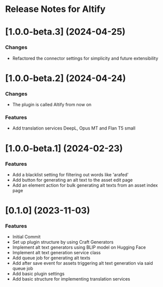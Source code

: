 # Release Notes for Altify

# [1.0.0-beta.3] (2024-04-25)

### Changes

* Refactored the connector settings for simplicity and future extensibility

# [1.0.0-beta.2] (2024-04-24)

### Changes

* The plugin is called Altify from now on

### Features

* Add translation services DeepL, Opus MT and Flan T5 small

# [1.0.0-beta.1] (2024-02-23)

### Features

* Add a blacklist setting for filtering out words like 'arafed'
* Add button for generating an alt text to the asset edit page
* Add an element action for bulk generating alt texts from an asset index page

# [0.1.0] (2023-11-03)

### Features

* Initial Commit
* Set up plugin structure by using Craft Generators
* Implement alt text generators using BLIP model on Hugging Face
* Implement alt text generation service class
* Add queue job for generating alt texts
* Add after save event for assets triggering alt text generation via said queue job
* Add basic plugin settings
* Add basic structure for implementing translation services

